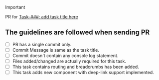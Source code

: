 > [!IMPORTANT]
> PR for [Task-###: add task title here](https://tree.taiga.io/project/santosh84das-ifms-pension-module/task/###)

<!-- Replace ### characters with task number and task title -->

## The guidelines are followed when sending PR

- [ ] PR has a single commit only.
- [ ] Commit Message is same as the task title.
- [ ] Commit doesn't contain any console log statement.
- [ ] Files added/changed are actually required for this task.
- [ ] This task contains routing and breadcrumbs has been added.
- [ ] This task adds new component with deep-link support implemented.